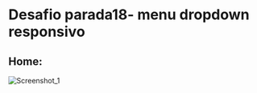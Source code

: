 <h1>Desafio parada18- menu dropdown responsivo </h1> 

<h2>Home:</h2> 

![Screenshot_1](https://user-images.githubusercontent.com/102833737/176065698-7db698ad-3293-41f3-ac5d-4d7f2cdeaaca.png)

